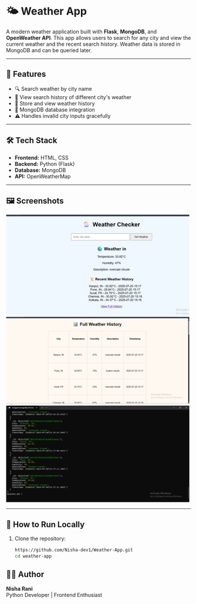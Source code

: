 # 🌤️ Weather App

A modern weather application built with **Flask**, **MongoDB**, and **OpenWeather API**. This app allows users to search for any city and view the current weather and the recent search history. Weather data is stored in MongoDB and can be queried later.

---

## 🚀 Features

- 🔍 Search weather by city name
- 📆 View search history of different city's weather
- 💾 Store and view weather history
- 🧠 MongoDB database integration
- ⚠️ Handles invalid city inputs gracefully

---

## 🛠 Tech Stack

- **Frontend:** HTML, CSS
- **Backend:** Python (Flask)
- **Database:** MongoDB
- **API:** OpenWeatherMap

---

## 🖼️ Screenshots

<img src="screenshots/img1.png" alt="Homepage" width="500">
<br>
<img src="screenshots/img2.png" alt="History page" width="500">
<br>
<img src="screenshots/img3.png" alt="Mongo Shell with data page" width="500">

---

## 🧪 How to Run Locally

1. Clone the repository:
   ```bash
   https://github.com/Nisha-dev1/Weather-App.git
   cd weather-app

## 🙋‍♀️ Author

**Nisha Rani** <br>
Python Developer | Frontend Enthusiast




